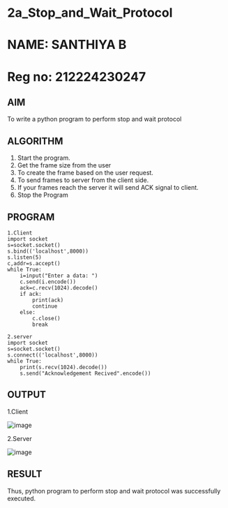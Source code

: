 # 2a_Stop_and_Wait_Protocol
# NAME: SANTHIYA B
# Reg no: 212224230247

## AIM 
To write a python program to perform stop and wait protocol
## ALGORITHM
1. Start the program.
2. Get the frame size from the user
3. To create the frame based on the user request.
4. To send frames to server from the client side.
5. If your frames reach the server it will send ACK signal to client.
6. Stop the Program
## PROGRAM
```
1.Client
import socket 
s=socket.socket() 
s.bind(('localhost',8000))
s.listen(5) 
c,addr=s.accept() 
while True: 
    i=input("Enter a data: ") 
    c.send(i.encode()) 
    ack=c.recv(1024).decode() 
    if ack: 
        print(ack) 
        continue 
    else: 
        c.close() 
        break 
```

```
2.server
import socket 
s=socket.socket() 
s.connect(('localhost',8000)) 
while True: 
    print(s.recv(1024).decode()) 
    s.send("Acknowledgement Recived".encode())

```
## OUTPUT
1.Client

![image](https://github.com/user-attachments/assets/aa6a1d6c-65bb-4f75-94d3-bea84837c8ed)

2.Server

![image](https://github.com/user-attachments/assets/93f3c52c-e7ee-4a79-9fab-93e070259fd1)
## RESULT
Thus, python program to perform stop and wait protocol was successfully executed.
